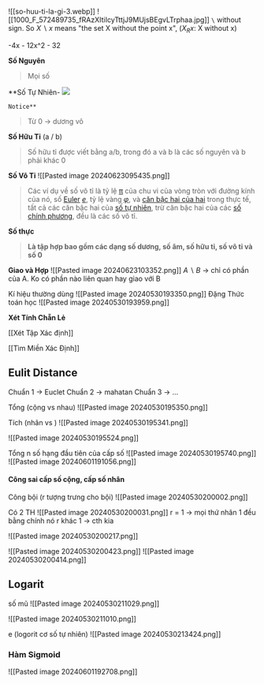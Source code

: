 ![[so-huu-ti-la-gi-3.webp]]
![[1000_F_572489735_fRAzXItiIcyTttjJ9MUjsBEgvLTrphaa.jpg]]
`\`  without sign. 
So $X∖{x}$ means "the set X without the point x", ($X_R x$: X without x)

-4x - 12x^2 - 32


**Số Nguyên** 
>Mọi số 

**Số Tự Nhiên- ![](blob:https://lc.multicampus.com/0596648e-6d41-41e5-852c-c38cc19d8208)
    
    Notice**
> Từ 0 -> dương vô 

**Số Hữu Tỉ** (a / b)
> Số hữu tỉ được viết bằng a/b, trong đó a và b là các số nguyên và b phải khác 0

**Số Vô Tỉ**
![[Pasted image 20240623095435.png]]
> Các ví dụ về số vô tỉ là tỷ lệ [π](https://vi.wikipedia.org/wiki/Pi "Pi") của chu vi của vòng tròn với đường kính của nó, số [Euler](https://vi.wikipedia.org/wiki/Leonhard_Euler) [_e_](https://vi.wikipedia.org/wiki/E_(s%E1%BB%91) "E (số)"), tỷ lệ vàng [_φ_](https://vi.wikipedia.org/wiki/T%E1%BB%B7_l%E1%BB%87_v%C3%A0ng "Tỷ lệ vàng"), và [căn bậc hai của hai](https://vi.wikipedia.org/wiki/C%C4%83n_b%E1%BA%ADc_hai_c%E1%BB%A7a_2 "Căn bậc hai của 2") trong thực tế, tất cả các căn bậc hai của [số tự nhiên](https://vi.wikipedia.org/wiki/S%E1%BB%91_t%E1%BB%B1_nhi%C3%AAn "Số tự nhiên"), trừ căn bậc hai của các [số chính phương](https://vi.wikipedia.org/wiki/S%E1%BB%91_ch%C3%ADnh_ph%C6%B0%C6%A1ng "Số chính phương"), đều là các số vô tỉ.

**Số thực**
>**Là tập hợp bao gồm các dạng số dương, số âm, số hữu tỉ, số vô tỉ và số 0**


**Giao và Hợp**
![[Pasted image 20240623103352.png]]
$A \backslash B$ -> chỉ có phần của A. Ko có phần nào liên quan hay giao với B


Kí hiệu thường dùng	![[Pasted image 20240530193350.png]]
Đặng Thức toán học
![[Pasted image 20240530193959.png]]

**Xét Tính Chẵn Lẻ**

[[Xét Tập Xác định]]


[[Tìm Miền Xác Định]]
## Eulit Distance
Chuẩn 1 -> Euclet
Chuẩn 2 -> mahatan
Chuẩn 3 -> ...


Tổng (cộng vs nhau)
![[Pasted image 20240530195350.png]]

Tích (nhân vs )
![[Pasted image 20240530195341.png]]


![[Pasted image 20240530195524.png]]

Tổng n số hạng đầu tiên của cấp số 
![[Pasted image 20240530195740.png]]
![[Pasted image 20240601191056.png]]

#### Công sai cấp số cộng, cấp số nhân

Công bội (r tượng trưng cho bội)
![[Pasted image 20240530200002.png]]

Có 2 TH
![[Pasted image 20240530200031.png]]
r = 1 -> mọi thứ nhân 1 đều bằng chính nó
r khác 1 ->  cth kia


![[Pasted image 20240530200217.png]]

![[Pasted image 20240530200423.png]]
![[Pasted image 20240530200414.png]]

## Logarit
số mũ
![[Pasted image 20240530211029.png]]

![[Pasted image 20240530211010.png]]

e (logorit cơ số tự nhiên)
![[Pasted image 20240530213424.png]]


### Hàm Sigmoid
![[Pasted image 20240601192708.png]]

